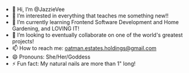 - 👋 Hi, I’m @JazzieVee
- 👀 I’m interested in everything that teaches me something new!!
- 🌱 I’m currently learning Frontend Software Development and Home Gardening, and LOVING IT!
- 💞️ I’m looking to eventually collaborate on one of the world's greatest projects!
- 📫 How to reach me: oatman.estates.holdings@gmail.com
- 😄 Pronouns: She/Her/Goddess
- ⚡ Fun fact: My natural nails are more than 1" long! 

<!---
JazzieVee/JazzieVee is a ✨ special ✨ repository because its `README.md` (this file) appears on your GitHub profile.
You can click the Preview link to take a look at your changes.
--->

